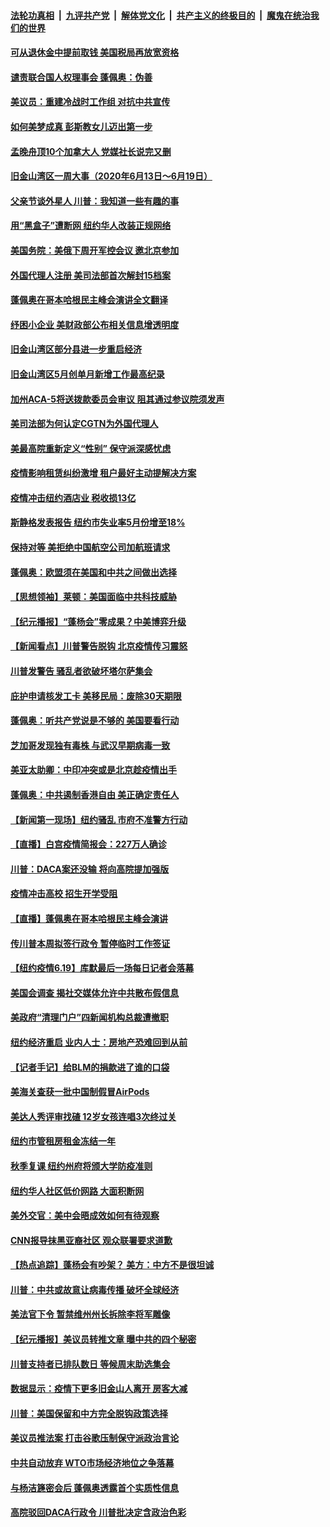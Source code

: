 

####  [法轮功真相](../../../../basic/blob/master/README.md?t=06210602) &nbsp;|&nbsp; [九评共产党](../../../../9ping.md/blob/master/README.md?t=06210602) &nbsp;|&nbsp; [解体党文化](../../../../jtdwh.md/blob/master/README.md?t=06210602)  &nbsp;|&nbsp; [共产主义的终极目的](../../../../gczydzjmd.md/blob/master/README.md?t=06210602) &nbsp;|&nbsp; [魔鬼在统治我们的世界](../../../../mgztzwmdsj.md/blob/master/README.md?t=06210602) 

#### [可从退休金中提前取钱  美国税局再放宽资格](../pages/nsc412/n12200725.md?t=06210602) 

#### [谴责联合国人权理事会 蓬佩奥：伪善](../pages/nsc412/n12200748.md?t=06210602) 

#### [美议员：重建冷战时工作组 对抗中共宣传](../pages/nsc412/n12200449.md?t=06210602) 

#### [如何美梦成真 彭斯教女儿迈出第一步](../pages/nsc412/n12200401.md?t=06210602) 

#### [孟晚舟顶10个加拿大人 党媒社长说完又删](../pages/nsc412/n12200398.md?t=06210602) 

#### [旧金山湾区一周大事（2020年6月13日〜6月19日）](../pages/nsc412/n12200439.md?t=06210602) 

#### [父亲节谈外星人 川普：我知道一些有趣的事](../pages/nsc412/n12200212.md?t=06210602) 

#### [用“黑盒子”遭断网   纽约华人改装正规网络](../pages/nsc412/n12199538.md?t=06210602) 

#### [美国务院：美俄下周开军控会议 邀北京参加](../pages/nsc412/n12200097.md?t=06210602) 

#### [外国代理人注册 美司法部首次解封15档案](../pages/nsc412/n12199547.md?t=06210602) 

#### [蓬佩奥在哥本哈根民主峰会演讲全文翻译](../pages/nsc412/n12199290.md?t=06210602) 

#### [纾困小企业 美财政部公布相关信息增透明度](../pages/nsc412/n12199644.md?t=06210602) 

#### [旧金山湾区部分县进一步重启经济](../pages/nsc412/n12199750.md?t=06210602) 

#### [旧金山湾区5月创单月新增工作最高纪录](../pages/nsc412/n12199698.md?t=06210602) 

#### [加州ACA-5将送拨款委员会审议 阻其通过参议院须发声](../pages/nsc412/n12199686.md?t=06210602) 

#### [美司法部为何认定CGTN为外国代理人](../pages/nsc412/n12199531.md?t=06210602) 

#### [美最高院重新定义“性别” 保守派深感忧虑](../pages/nsc412/n12199501.md?t=06210602) 

#### [疫情影响租赁纠纷激增  租户最好主动提解决方案](../pages/nsc412/n12199526.md?t=06210602) 

#### [疫情冲击纽约酒店业 税收损13亿](../pages/nsc412/n12199565.md?t=06210602) 

#### [斯静格发表报告   纽约市失业率5月份增至18%](../pages/nsc412/n12199556.md?t=06210602) 

#### [保持对等 美拒绝中国航空公司加航班请求](../pages/nsc412/n12199377.md?t=06210602) 

#### [蓬佩奥：欧盟须在美国和中共之间做出选择](../pages/nsc412/n12199184.md?t=06210602) 

#### [【思想领袖】莱顿：美国面临中共科技威胁](../pages/nsc412/n12033930.md?t=06210602) 

#### [【纪元播报】“蓬杨会”零成果？中美博弈升级](../pages/nsc412/n12199275.md?t=06210602) 

#### [【新闻看点】川普警告脱钩 北京疫情传习震怒](../pages/nsc412/n12198957.md?t=06210602) 

#### [川普发警告 骚乱者欲破坏塔尔萨集会](../pages/nsc412/n12199233.md?t=06210602) 

#### [庇护申请核发工卡 美移民局：废除30天期限](../pages/nsc412/n12199178.md?t=06210602) 

#### [蓬佩奥：听共产党说是不够的 美国要看行动](../pages/nsc412/n12198968.md?t=06210602) 

#### [芝加哥发现独有毒株 与武汉早期病毒一致](../pages/nsc412/n12199036.md?t=06210602) 

#### [美亚太助卿：中印冲突或是北京趁疫情出手](../pages/nsc412/n12198861.md?t=06210602) 

#### [蓬佩奥：中共遏制香港自由 美正确定责任人](../pages/nsc412/n12198814.md?t=06210602) 

#### [【新闻第一现场】纽约骚乱 市府不准警方行动](../pages/nsc412/n12198905.md?t=06210602) 

#### [【直播】白宫疫情简报会：227万人确诊](../pages/nsc412/n12198669.md?t=06210602) 

#### [川普：DACA案还没输 将向高院提加强版](../pages/nsc412/n12198635.md?t=06210602) 

#### [疫情冲击高校 招生开学受阻](../pages/nsc412/n12198698.md?t=06210602) 

#### [【直播】蓬佩奥在哥本哈根民主峰会演讲](../pages/nsc412/n12198355.md?t=06210602) 

#### [传川普本周拟签行政令 暂停临时工作签证](../pages/nsc412/n12198579.md?t=06210602) 

#### [【纽约疫情6.19】库默最后一场每日记者会落幕](../pages/nsc412/n12197864.md?t=06210602) 

#### [美国会调查 揭社交媒体允许中共散布假信息](../pages/nsc412/n12198310.md?t=06210602) 

#### [美政府“清理门户”四新闻机构总裁遭撤职](../pages/nsc412/n12198300.md?t=06210602) 

#### [纽约经济重启 业内人士：房地产恐难回到从前](../pages/nsc412/n12197038.md?t=06210602) 

#### [【记者手记】给BLM的捐款进了谁的口袋](../pages/nsc412/n12197012.md?t=06210602) 

#### [美海关查获一批中国制假冒AirPods](../pages/nsc412/n12197717.md?t=06210602) 

#### [美达人秀评审找碴 12岁女孩连唱3次终过关](../pages/nsc412/n12197427.md?t=06210602) 

#### [纽约市管租房租金冻结一年](../pages/nsc412/n12197055.md?t=06210602) 

#### [秋季复课 纽约州府将颁大学防疫准则](../pages/nsc412/n12197049.md?t=06210602) 

#### [纽约华人社区低价网路  大面积断网](../pages/nsc412/n12197033.md?t=06210602) 

#### [美外交官：美中会晤成效如何有待观察](../pages/nsc412/n12196954.md?t=06210602) 

#### [CNN报导抹黑亚裔社区 观众联署要求道歉](../pages/nsc412/n12197121.md?t=06210602) 

#### [【热点追踪】蓬杨会有吵架？ 美方：中方不是很坦诚](../pages/nsc412/n12197128.md?t=06210602) 

#### [川普：中共或故意让病毒传播 破坏全球经济](../pages/nsc412/n12196283.md?t=06210602) 

#### [美法官下令 暂禁维州州长拆除李将军雕像](../pages/nsc412/n12196655.md?t=06210602) 

#### [【纪元播报】美议员转推文章 曝中共的四个秘密](../pages/nsc412/n12196667.md?t=06210602) 

#### [川普支持者已排队数日 等候周末助选集会](../pages/nsc412/n12196535.md?t=06210602) 

#### [数据显示：疫情下更多旧金山人离开 房客大减](../pages/nsc412/n12196716.md?t=06210602) 

#### [川普：美国保留和中方完全脱钩政策选择](../pages/nsc412/n12196511.md?t=06210602) 

#### [美议员推法案 打击谷歌压制保守派政治言论](../pages/nsc412/n12196420.md?t=06210602) 

#### [中共自动放弃 WTO市场经济地位之争落幕](../pages/nsc412/n12196264.md?t=06210602) 

#### [与杨洁篪密会后 蓬佩奥透露首个实质性信息](../pages/nsc412/n12196373.md?t=06210602) 

#### [高院驳回DACA行政令 川普批决定含政治色彩](../pages/nsc412/n12195892.md?t=06210602) 

